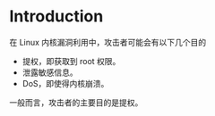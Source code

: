 # Introduction

在 Linux 内核漏洞利用中，攻击者可能会有以下几个目的

- 提权，即获取到 root 权限。
- 泄露敏感信息。
- DoS，即使得内核崩溃。

一般而言，攻击者的主要目的是提权。